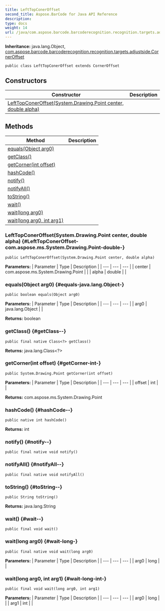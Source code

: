 ```yaml
---
title: LeftTopConerOffset
second_title: Aspose.BarCode for Java API Reference
description: 
type: docs
weight: 14
url: /java/com.aspose.barcode.barcoderecognition.recognition.targets.adjustside/lefttopconeroffset/
---
```

**Inheritance:**
java.lang.Object, [com.aspose.barcode.barcoderecognition.recognition.targets.adjustside.CornerOffset](../../com.aspose.barcode.barcoderecognition.recognition.targets.adjustside/corneroffset)
```
public class LeftTopConerOffset extends CornerOffset
```
## Constructors

| Constructor | Description |
| --- | --- |
| [LeftTopConerOffset(System.Drawing.Point center, double alpha)](#LeftTopConerOffset-com.aspose.ms.System.Drawing.Point-double-) |  |
## Methods

| Method | Description |
| --- | --- |
| [equals(Object arg0)](#equals-java.lang.Object-) |  |
| [getClass()](#getClass--) |  |
| [getCorner(int offset)](#getCorner-int-) |  |
| [hashCode()](#hashCode--) |  |
| [notify()](#notify--) |  |
| [notifyAll()](#notifyAll--) |  |
| [toString()](#toString--) |  |
| [wait()](#wait--) |  |
| [wait(long arg0)](#wait-long-) |  |
| [wait(long arg0, int arg1)](#wait-long-int-) |  |
### LeftTopConerOffset(System.Drawing.Point center, double alpha) {#LeftTopConerOffset-com.aspose.ms.System.Drawing.Point-double-}
```
public LeftTopConerOffset(System.Drawing.Point center, double alpha)
```


**Parameters:**
| Parameter | Type | Description |
| --- | --- | --- |
| center | com.aspose.ms.System.Drawing.Point |  |
| alpha | double |  |

### equals(Object arg0) {#equals-java.lang.Object-}
```
public boolean equals(Object arg0)
```




**Parameters:**
| Parameter | Type | Description |
| --- | --- | --- |
| arg0 | java.lang.Object |  |

**Returns:**
boolean
### getClass() {#getClass--}
```
public final native Class<?> getClass()
```




**Returns:**
java.lang.Class<?>
### getCorner(int offset) {#getCorner-int-}
```
public System.Drawing.Point getCorner(int offset)
```




**Parameters:**
| Parameter | Type | Description |
| --- | --- | --- |
| offset | int |  |

**Returns:**
com.aspose.ms.System.Drawing.Point
### hashCode() {#hashCode--}
```
public native int hashCode()
```




**Returns:**
int
### notify() {#notify--}
```
public final native void notify()
```




### notifyAll() {#notifyAll--}
```
public final native void notifyAll()
```




### toString() {#toString--}
```
public String toString()
```




**Returns:**
java.lang.String
### wait() {#wait--}
```
public final void wait()
```




### wait(long arg0) {#wait-long-}
```
public final native void wait(long arg0)
```




**Parameters:**
| Parameter | Type | Description |
| --- | --- | --- |
| arg0 | long |  |

### wait(long arg0, int arg1) {#wait-long-int-}
```
public final void wait(long arg0, int arg1)
```




**Parameters:**
| Parameter | Type | Description |
| --- | --- | --- |
| arg0 | long |  |
| arg1 | int |  |

